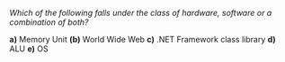 *Which of the following falls under the class of hardware, software or a combination of both?*

**a)** Memory Unit
**(b)** World Wide Web
**c)** .NET Framework class library 
**d)** ALU
**e)** OS